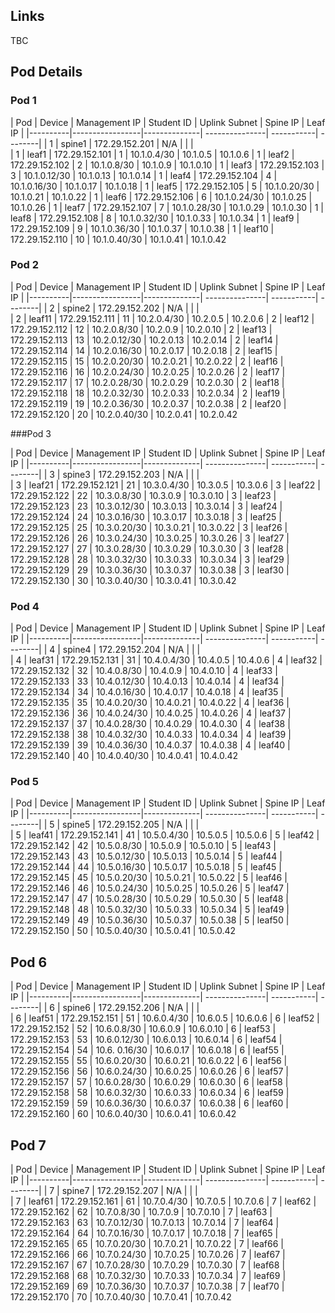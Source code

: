 
## Links

TBC

## Pod Details

### Pod 1

| Pod | Device   | Management IP   | Student ID   | Uplink Subnet  | Spine IP | Leaf IP | 
|----------|-----------------|--------------| ---------------| -----------| --------|
| 1 | spine1   | 172.29.152.201  | N/A          |              |           |          
| 1 | leaf1    | 172.29.152.101  | 1          | 10.1.0.4/30  | 10.1.0.5  | 10.1.0.6
| 1 | leaf2    | 172.29.152.102  | 2          | 10.1.0.8/30  | 10.1.0.9  | 10.1.0.10
| 1 | leaf3    | 172.29.152.103  | 3          | 10.1.0.12/30 | 10.1.0.13 | 10.1.0.14
| 1 | leaf4    | 172.29.152.104  | 4          | 10.1.0.16/30 | 10.1.0.17 | 10.1.0.18
| 1 | leaf5    | 172.29.152.105  | 5          | 10.1.0.20/30 | 10.1.0.21 | 10.1.0.22
| 1 | leaf6    | 172.29.152.106  | 6          | 10.1.0.24/30 | 10.1.0.25 | 10.1.0.26
| 1 | leaf7    | 172.29.152.107  | 7          | 10.1.0.28/30 | 10.1.0.29 | 10.1.0.30
| 1 | leaf8    | 172.29.152.108  | 8          | 10.1.0.32/30 | 10.1.0.33 | 10.1.0.34
| 1 | leaf9    | 172.29.152.109  | 9          | 10.1.0.36/30 | 10.1.0.37 | 10.1.0.38
| 1 | leaf10   | 172.29.152.110  | 10          | 10.1.0.40/30 | 10.1.0.41 | 10.1.0.42

### Pod 2

| Pod | Device   | Management IP   | Student ID   | Uplink Subnet  | Spine IP | Leaf IP | 
|----------|-----------------|--------------| ---------------| -----------| --------|
| 2 | spine2   | 172.29.152.202  | N/A          |              |           |          
| 2 | leaf11   | 172.29.152.111  | 11          | 10.2.0.4/30 | 10.2.0.5 | 10.2.0.6
| 2 | leaf12   | 172.29.152.112  | 12          | 10.2.0.8/30 | 10.2.0.9 | 10.2.0.10
| 2 | leaf13   | 172.29.152.113  | 13          | 10.2.0.12/30 | 10.2.0.13 | 10.2.0.14
| 2 | leaf14   | 172.29.152.114  | 14          | 10.2.0.16/30 | 10.2.0.17 | 10.2.0.18
| 2 | leaf15   | 172.29.152.115  | 15          | 10.2.0.20/30 | 10.2.0.21 | 10.2.0.22
| 2 | leaf16   | 172.29.152.116  | 16          | 10.2.0.24/30 | 10.2.0.25 | 10.2.0.26
| 2 | leaf17   | 172.29.152.117  | 17          | 10.2.0.28/30 | 10.2.0.29 | 10.2.0.30
| 2 | leaf18   | 172.29.152.118  | 18          | 10.2.0.32/30 | 10.2.0.33 | 10.2.0.34
| 2 | leaf19   | 172.29.152.119  | 19          | 10.2.0.36/30 | 10.2.0.37 | 10.2.0.38
| 2 | leaf20   | 172.29.152.120  | 20          | 10.2.0.40/30 | 10.2.0.41 | 10.2.0.42

###Pod 3

| Pod | Device   | Management IP   | Student ID   | Uplink Subnet  | Spine IP | Leaf IP | 
|----------|-----------------|--------------| ---------------| -----------| --------|
| 3 | spine3   | 172.29.152.203  | N/A          |              |           |          
| 3 | leaf21   | 172.29.152.121  | 21          | 10.3.0.4/30 | 10.3.0.5 | 10.3.0.6
| 3 | leaf22   | 172.29.152.122  | 22          | 10.3.0.8/30 | 10.3.0.9 | 10.3.0.10
| 3 | leaf23   | 172.29.152.123  | 23          | 10.3.0.12/30 | 10.3.0.13 | 10.3.0.14
| 3 | leaf24   | 172.29.152.124  | 24          | 10.3.0.16/30 | 10.3.0.17 | 10.3.0.18
| 3 | leaf25   | 172.29.152.125  | 25          | 10.3.0.20/30 | 10.3.0.21 | 10.3.0.22
| 3 | leaf26   | 172.29.152.126  | 26          | 10.3.0.24/30 | 10.3.0.25 | 10.3.0.26
| 3 | leaf27   | 172.29.152.127  | 27          | 10.3.0.28/30 | 10.3.0.29 | 10.3.0.30
| 3 | leaf28   | 172.29.152.128  | 28          | 10.3.0.32/30 | 10.3.0.33 | 10.3.0.34
| 3 | leaf29   | 172.29.152.129  | 29          | 10.3.0.36/30 | 10.3.0.37 | 10.3.0.38
| 3 | leaf30   | 172.29.152.130  | 30          | 10.3.0.40/30 | 10.3.0.41 | 10.3.0.42

### Pod 4

| Pod | Device   | Management IP   | Student ID   | Uplink Subnet  | Spine IP | Leaf IP | 
|----------|-----------------|--------------| ---------------| -----------| --------|
| 4 | spine4   | 172.29.152.204  | N/A          |              |           |          
| 4 | leaf31   | 172.29.152.131  | 31          | 10.4.0.4/30 | 10.4.0.5 | 10.4.0.6
| 4 | leaf32   | 172.29.152.132  | 32          | 10.4.0.8/30 | 10.4.0.9 | 10.4.0.10
| 4 | leaf33   | 172.29.152.133  | 33          | 10.4.0.12/30 | 10.4.0.13 | 10.4.0.14
| 4 | leaf34   | 172.29.152.134  | 34          | 10.4.0.16/30 | 10.4.0.17 | 10.4.0.18
| 4 | leaf35   | 172.29.152.135  | 35          | 10.4.0.20/30 | 10.4.0.21 | 10.4.0.22
| 4 | leaf36   | 172.29.152.136  | 36          | 10.4.0.24/30 | 10.4.0.25 | 10.4.0.26
| 4 | leaf37   | 172.29.152.137  | 37          | 10.4.0.28/30 | 10.4.0.29 | 10.4.0.30
| 4 | leaf38   | 172.29.152.138  | 38          | 10.4.0.32/30 | 10.4.0.33 | 10.4.0.34
| 4 | leaf39   | 172.29.152.139  | 39          | 10.4.0.36/30 | 10.4.0.37 | 10.4.0.38
| 4 | leaf40   | 172.29.152.140  | 40          | 10.4.0.40/30 | 10.4.0.41 | 10.4.0.42

### Pod 5

| Pod | Device   | Management IP   | Student ID   | Uplink Subnet  | Spine IP | Leaf IP | 
|----------|-----------------|--------------| ---------------| -----------| --------|
| 5 | spine5   | 172.29.152.205  | N/A          |              |           |          
| 5 | leaf41   | 172.29.152.141  | 41          | 10.5.0.4/30 | 10.5.0.5 | 10.5.0.6
| 5 | leaf42   | 172.29.152.142  | 42          | 10.5.0.8/30 | 10.5.0.9 | 10.5.0.10
| 5 | leaf43   | 172.29.152.143  | 43          | 10.5.0.12/30 | 10.5.0.13 | 10.5.0.14
| 5 | leaf44   | 172.29.152.144  | 44          | 10.5.0.16/30 | 10.5.0.17 | 10.5.0.18
| 5 | leaf45   | 172.29.152.145  | 45          | 10.5.0.20/30 | 10.5.0.21 | 10.5.0.22
| 5 | leaf46   | 172.29.152.146  | 46          | 10.5.0.24/30 | 10.5.0.25 | 10.5.0.26
| 5 | leaf47   | 172.29.152.147  | 47          | 10.5.0.28/30 | 10.5.0.29 | 10.5.0.30
| 5 | leaf48   | 172.29.152.148  | 48          | 10.5.0.32/30 | 10.5.0.33 | 10.5.0.34
| 5 | leaf49   | 172.29.152.149  | 49          | 10.5.0.36/30 | 10.5.0.37 | 10.5.0.38
| 5 | leaf50   | 172.29.152.150  | 50          | 10.5.0.40/30 | 10.5.0.41 | 10.5.0.42

## Pod 6

| Pod | Device   | Management IP   | Student ID   | Uplink Subnet  | Spine IP | Leaf IP | 
|----------|-----------------|--------------| ---------------| -----------| --------|
| 6 | spine6   | 172.29.152.206  | N/A          |              |           |          
| 6 | leaf51   | 172.29.152.151  | 51          | 10.6.0.4/30 | 10.6.0.5 | 10.6.0.6
| 6 | leaf52   | 172.29.152.152  | 52          | 10.6.0.8/30 | 10.6.0.9 | 10.6.0.10
| 6 | leaf53   | 172.29.152.153  | 53          | 10.6.0.12/30 | 10.6.0.13 | 10.6.0.14
| 6 | leaf54   | 172.29.152.154  | 54          | 10.6. 0.16/30 | 10.6.0.17 | 10.6.0.18
| 6 | leaf55   | 172.29.152.155  | 55          | 10.6.0.20/30 | 10.6.0.21 | 10.6.0.22
| 6 | leaf56   | 172.29.152.156  | 56          | 10.6.0.24/30 | 10.6.0.25 | 10.6.0.26
| 6 | leaf57   | 172.29.152.157  | 57          | 10.6.0.28/30 | 10.6.0.29 | 10.6.0.30
| 6 | leaf58   | 172.29.152.158  | 58          | 10.6.0.32/30 | 10.6.0.33 | 10.6.0.34
| 6 | leaf59   | 172.29.152.159  | 59          | 10.6.0.36/30 | 10.6.0.37 | 10.6.0.38
| 6 | leaf60   | 172.29.152.160  | 60          | 10.6.0.40/30 | 10.6.0.41 | 10.6.0.42
## Pod 7

| Pod | Device   | Management IP   | Student ID   | Uplink Subnet  | Spine IP | Leaf IP | 
|----------|-----------------|--------------| ---------------| -----------| --------|
| 7 | spine7   | 172.29.152.207  | N/A          |              |           |          
| 7 | leaf61   | 172.29.152.161  | 61          | 10.7.0.4/30 | 10.7.0.5 | 10.7.0.6
| 7 | leaf62   | 172.29.152.162  | 62          | 10.7.0.8/30 | 10.7.0.9 | 10.7.0.10
| 7 | leaf63   | 172.29.152.163  | 63          | 10.7.0.12/30 | 10.7.0.13 | 10.7.0.14
| 7 | leaf64   | 172.29.152.164  | 64          | 10.7.0.16/30 | 10.7.0.17 | 10.7.0.18
| 7 | leaf65   | 172.29.152.165  | 65          | 10.7.0.20/30 | 10.7.0.21 | 10.7.0.22
| 7 | leaf66   | 172.29.152.166  | 66          | 10.7.0.24/30 | 10.7.0.25 | 10.7.0.26
| 7 | leaf67   | 172.29.152.167  | 67          | 10.7.0.28/30 | 10.7.0.29 | 10.7.0.30
| 7 | leaf68   | 172.29.152.168  | 68          | 10.7.0.32/30 | 10.7.0.33 | 10.7.0.34
| 7 | leaf69   | 172.29.152.169  | 69          | 10.7.0.36/30 | 10.7.0.37 | 10.7.0.38
| 7 | leaf70   | 172.29.152.170  | 70          | 10.7.0.40/30 | 10.7.0.41 | 10.7.0.42
